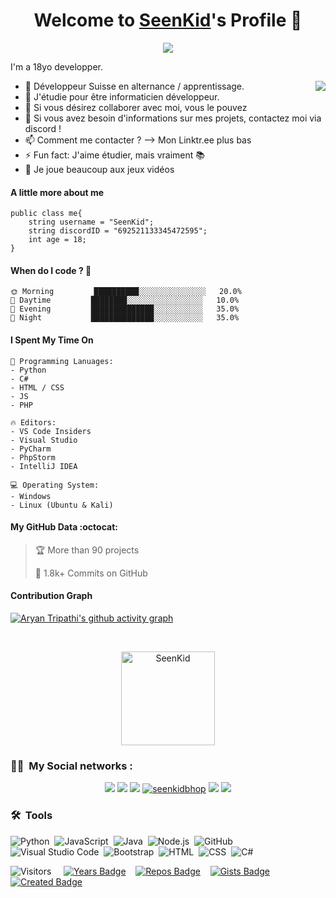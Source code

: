 <p align="center">
  <h1 align="center">Welcome to <a href="https://github.com/SeenKid">SeenKid</a>'s Profile 👋</h1>
</p>
<p align="center">
  <a align="center" href="https://github.com/DenverCoder1/readme-typing-svg"><img src="https://readme-typing-svg.herokuapp.com?&font=IBM+Plex+Sans&color=F72EE2&size=25&lines=Welcome+to+my+GitHub+Profile!;" /></a>
</p>
<p>I'm a 18yo developper.</p>
<img align="right" src="https://media.giphy.com/media/M9gbBd9nbDrOTu1Mqx/giphy.gif">
<ul>
<li> 🔭 Développeur Suisse en alternance / apprentissage. </li>
<li>🌱 J'étudie pour être informaticien développeur. </li>
<li>👯 Si vous désirez collaborer avec moi, vous le pouvez </li>
<li>💬 Si vous avez besoin d'informations sur mes projets, contactez moi via discord ! </li> 
<li>📫 Comment me contacter ? --> Mon Linktr.ee plus bas</li>
<li>⚡ Fun fact: J'aime étudier, mais vraiment 📚 </li>
<li>👾 Je joue beaucoup aux jeux vidéos </li>
</ul>

#### A little more about me
```golang
public class me{
    string username = "SeenKid";
    string discordID = "692521133345472595";
    int age = 18;
}
```

#### When do I code ? 🐤
```text
🌞 Morning         ██████████░░░░░░░░░░░░░░░   20.0% 
🌆 Daytime         ████████░░░░░░░░░░░░░░░░░   10.0% 
🌃 Evening         ██████████████░░░░░░░░░░░   35.0%  
🌙 Night           ██████████████░░░░░░░░░░░   35.0% 
```

#### I Spent My Time On
```text
💬 Programming Lanuages:
- Python
- C#
- HTML / CSS
- JS
- PHP 

🔥 Editors:
- VS Code Insiders
- Visual Studio
- PyCharm
- PhpStorm
- IntelliJ IDEA

💻 Operating System:
- Windows
- Linux (Ubuntu & Kali)
```


#### My GitHub Data :octocat:
> 🏆 More than 90 projects
 > 
> 📜 1.8k+ Commits on GitHub
 > 

#### Contribution Graph
[![Aryan Tripathi's github activity graph](https://activity-graph.herokuapp.com/graph?username=SeenKid&theme=react-dark)](https://activity-graph.herokuapp.com/graph?username=SeenKid&theme=react-dark)

<br />
<p align="center">
  <img align="center" height="150em" src="https://github-readme-streak-stats.herokuapp.com/?user=SeenKid&theme=onedarkr" alt="SeenKid" />
</p>


### 🤝🏻 &nbsp;My Social networks :

<p align="center">
<a href="https://www.instagram.com/nkwcxnn/"><img src="https://img.shields.io/badge/-@nkwcxnn-E4405F?style=flat&logo=Instagram&logoColor=white"/></a>
<a href="https://twitch.tv/Seenkidbhop"><img src="https://img.shields.io/twitch/status/Seenkidbhop?style=social"/></a>
<a href="https://www.youtube.com/channel/UCkef2tpJ14Lkv2uiNvH4pog"><img src="https://img.shields.io/youtube/channel/subscribers/UCkef2tpJ14Lkv2uiNvH4pog?style=social"/></a>
<a href="https://twitter.com/seenkidbhop"><img src="https://img.shields.io/twitter/follow/Seenkidbhop?style=social" alt="seenkidbhop" /></a>
<a href="https://linktr.ee/seenkid"><img src="https://img.shields.io/badge/linktree-39E09B?style=for-the-badge&logo=linktree&logoColor=white"/></a>
<a href="https://discord.gg/YH8Qbjr2sJ"><img src="https://img.shields.io/discord/810526650075709440?color=blue&label=Discord%20Server&logo=Discord%20Server"/></a>

### 🛠 &nbsp;Tools

![Python](https://img.shields.io/badge/-Python-05122A?style=flat&logo=python)&nbsp;
![JavaScript](https://img.shields.io/badge/-JavaScript-05122A?style=flat&logo=javascript)&nbsp;
![Java](https://img.shields.io/badge/-Java-05122A?style=flat&logo=Java&logoColor=FFA518)&nbsp;
![Node.js](https://img.shields.io/badge/-Node.js-05122A?style=flat&logo=node.js)&nbsp;
![GitHub](https://img.shields.io/badge/-GitHub-05122A?style=flat&logo=github)&nbsp;
![Visual Studio Code](https://img.shields.io/badge/-Visual%20Studio%20Code-05122A?style=flat&logo=visual-studio-code&logoColor=007ACC)&nbsp;
![Bootstrap](https://img.shields.io/badge/-Bootstrap-05122A?style=flat&logo=bootstrap&logoColor=563D7C)&nbsp;
![HTML](https://img.shields.io/badge/-HTML-05122A?style=flat&logo=HTML5)&nbsp;
![CSS](https://img.shields.io/badge/-CSS-05122A?style=flat&logo=CSS3&logoColor=1572B6)&nbsp;
![C#](https://img.shields.io/badge/-csharp-05122A?style=flat&logo=csharp)&nbsp;

![Visitors](https://api.visitorbadge.io/api/visitors?path=https%3A%2F%2Fgithub.com%2FSeenKid&label=Visiteurs&labelColor=%23ff2233&countColor=%2334af7a&style=flat) &nbsp;&nbsp;&nbsp;
[![Years Badge](https://badges.pufler.dev/years/SeenKid)](https://badges.pufler.dev)&nbsp;&nbsp;&nbsp;
[![Repos Badge](https://badges.pufler.dev/repos/SeenKid)](https://badges.pufler.dev)&nbsp;&nbsp;&nbsp;
[![Gists Badge](https://badges.pufler.dev/gists/SeenKid)](https://badges.pufler.dev)&nbsp;&nbsp;&nbsp;
[![Created Badge](https://badges.pufler.dev/created/SeenKid/SeenKid)](https://badges.pufler.dev)
